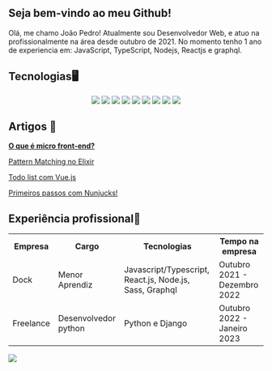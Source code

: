 ## Seja bem-vindo ao meu Github!

Olá, me chamo João Pedro! Atualmente sou Desenvolvedor Web, e atuo na profissionalmente na área desde outubro de 2021. No momento tenho 1 ano de experiencia em: JavaScript, TypeScript, Nodejs, Reactjs e graphql.

## Tecnologias🖥️
<p align="center">
    <img src="https://img.shields.io/badge/html5%20-%23E34F26.svg?&style=for-the-badge&logo=html5&logoColor=white"/>
    <img src="https://img.shields.io/badge/css3%20-%231572B6.svg?&style=for-the-badge&logo=css3&logoColor=white"/>
    <img src="https://img.shields.io/badge/javascript%20-%23323330.svg?&style=for-the-badge&logo=javascript&logoColor=%23F7DF1E"/>
    <img src="https://img.shields.io/badge/node.js%20-%2343853D.svg?&style=for-the-badge&logo=node.js&logoColor=white"/>
    <img src="https://img.shields.io/badge/elixir%20-%23000000.svg?&style=for-the-badge&logo=elixir&logoColor=D133FF"/>
    <img src="https://img.shields.io/badge/python-%23316192.svg?&style=for-the-badge&logo=python&logoColor=white"/>
    <img src="https://img.shields.io/badge/git%20-%23F05033.svg?&style=for-the-badge&logo=git&logoColor=white"/>
    <img src ="https://img.shields.io/badge/postgres-%23316192.svg?&style=for-the-badge&logo=postgresql&logoColor=white"/>
    <img src="https://img.shields.io/badge/docker%20-%230db7ed.svg?&style=for-the-badge&logo=docker&logoColor=white"/>
</p>

## Artigos 📝   
[**O que é micro front-end?**](https://dev.to/jpbrab0/o-que-e-micro-front-end-4kci)
    
[Pattern Matching no Elixir](https://dev.to/jpbrab0/pattern-matching-no-elixir-1n08)
    
[Todo list com Vue.js](https://dev.to/jpbrab0/fazendo-uma-todo-list-com-vuejs-55p1)
    
[Primeiros passos com Nunjucks!](https://dev.to/jpbrab0/nunjucks-template-engine-1k30)    


## Experiência profissional💼
<table>
    <tr>
        <th>Empresa</th>
        <th>Cargo</th>
        <th>Tecnologias</th>
        <th>Tempo na empresa</th>
    </tr>
    <tr>
        <td>Dock</td>
        <td>Menor Aprendiz</td>
        <td>Javascript/Typescript, React.js, Node.js, Sass, Graphql</td>
        <td>Outubro 2021 - Dezembro 2022</td>
    </tr>
    <tr>
        <td>Freelance</td>
        <td>Desenvolvedor python</td>
        <td>Python e Django</td>
        <td>Outubro 2022 - Janeiro 2023</td>
    </tr>
</table>

![](https://komarev.com/ghpvc/?username=jpbrab0&color=blue&style=flat)
